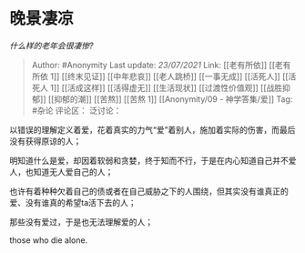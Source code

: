 # 晚景凄凉
*什么样的老年会很凄惨?*

> Author: #Anonymity
> Last update: *23/07/2021*
> Link: [[老有所依]] [[老有所依 1]] [[终末见证]] [[中年悲哀]] [[老人跳桥]] [[一事无成]] [[活死人]] [[活死人 1]] [[活成这样]] [[活得虚无]] [[生活现状]] [[过渡性价值观]] [[战胜抑郁]] [[抑郁的潮]] [[苦熬]] [[苦熬 1]] [[Anonymity/09 - 神学答集/爱]]
> Tag: #杂论
> 评论区：
> 泛讨论：

以错误的理解定义着爱，花着真实的力气“爱”着别人，施加着实际的伤害，而最后没有获得原谅的人；

明知道什么是爱，却因着软弱和贪婪，终于知而不行，于是在内心知道自己并不爱人，也知道无人爱自己的人；

也许有着种种欠着自己的债或者在自己威胁之下的人围绕，但其实没有谁真正的爱、没有谁真的希望ta活下去的人；

那些没有爱过，于是也无法理解爱的人；

those who die alone.
